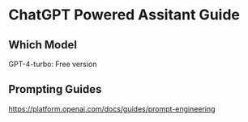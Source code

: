 # ChatGPT Powered Assitant Guide

## Which Model

GPT-4-turbo: Free version

## Prompting Guides
https://platform.openai.com/docs/guides/prompt-engineering